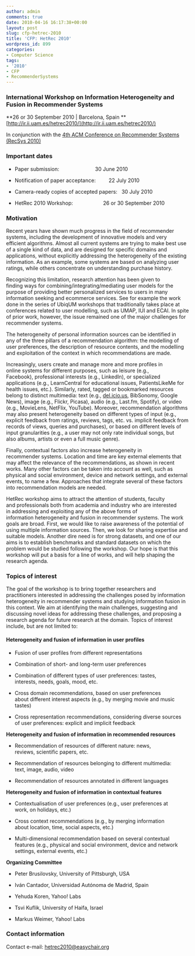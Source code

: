 ```yaml
---
author: admin
comments: true
date: 2010-04-16 16:17:38+00:00
layout: post
slug: cfp-hetrec-2010
title: 'CFP: HetRec 2010'
wordpress_id: 899
categories:
- Computer Science
tags:
- '2010'
- CFP
- RecommenderSystems
---
```


### International Workshop on Information Heterogeneity and Fusion in Recommender Systems


**26 or 30 September 2010 | Barcelona, Spain **[http://ir.ii.uam.es/hetrec2010/](http://ir.ii.uam.es/hetrec2010/)

In conjunction with the [4th ACM Conference on Recommender Systems (RecSys 2010)](http://recsys.acm.org/2010/)


### Important dates





	
  * Paper submission:                         30 June 2010

	
  * Notification of paper acceptance:         22 July 2010

	
  * Camera-ready copies of accepted papers:   30 July 2010

	
  * HetRec 2010 Workshop:                     26 or 30 September 2010




### Motivation


Recent years have shown much progress in the field of recommender systems, including the development of innovative models and very efficient algorithms. Almost all current systems are trying to make best use of a single kind of data, and are designed for specific domains and applications, without explicitly addressing the heterogeneity of the existing information. As an example, some systems are based on analyzing user ratings, while others concentrate on understanding purchase history.

<!-- more -->

Recognizing this limitation, research attention has been given to finding ways for combining/integrating/mediating user models for the purpose of providing better personalized services to users in many information seeking and ecommerce services. See for example the work done in the series of UbiqUM workshops that traditionally takes place at conferences related to user modelling, such as UMAP, IUI and ECAI. In spite of prior work, however, the issue remained one of the major challenges for recommender systems.

The heterogeneity of personal information sources can be identified in any of the three pillars of a recommendation algorithm: the modelling of user preferences, the description of resource contents, and the modelling and exploitation of the context in which recommendations are made.

Increasingly, users create and manage more and more profiles in online systems for different purposes, such as leisure (e.g., Facebook), professional interests (e.g., LinkedIn), or specialized applications (e.g., LearnCentral for educational issues, PatientsLikeMe for health issues, etc.). Similarly, rated, tagged or bookmarked resources belong to distinct multimedia: text (e.g., [del.icio.us](http://del.icio.us), BibSonomy, Google News), image (e.g., Flickr, Picasa), audio (e.g., Last.fm, Spotify), or video (e.g., MovieLens, NetFlix, YouTube). Moreover, recommendation algorithms may also present heterogeneity based on different types of input (e.g., explicit feedback from ratings, reviews, tags, etc. vs. implicit feedback from records of views, queries and purchases), or based on different levels of input granularities (e.g., a user may not only rate individual songs, but also albums, artists or even a full music genre).

Finally, contextual factors also increase heterogeneity in recommender systems. Location and time are key external elements that may affect the relevance of the recommendations, as shown in recent works. Many other factors can be taken into account as well, such as physical and social environment, device and network settings, and external events, to name a few. Approaches that integrate several of these factors into recommendation models are needed.

HetRec workshop aims to attract the attention of students, faculty and professionals both from academia and industry who are interested in addressing and exploiting any of the above forms of information heterogeneity and fusion in recommender systems. The work goals are broad. First, we would like to raise awareness of the potential of using multiple information sources. Then, we look for sharing expertise and suitable models. Another dire need is for strong datasets, and one of our aims is to establish benchmarks and standard datasets on which the problem would be studied following the workshop. Our hope is that this workshop will put a basis for a line of works, and will help shaping the research agenda.


### Topics of interest


The goal of the workshop is to bring together researchers and practitioners interested in addressing the challenges posed by information heterogeneity in recommender systems and studying information fusion in this context. We aim at identifying the main challenges, suggesting and discussing novel ideas for addressing these challenges, and proposing a research agenda for future research at the domain. Topics of interest include, but are not limited to:


#### Heterogeneity and fusion of information in user profiles





	
  * Fusion of user profiles from different representations

	
  * Combination of short- and long-term user preferences

	
  * Combination of different types of user preferences: tastes, interests, needs, goals, mood, etc.

	
  * Cross domain recommendations, based on user preferences about different interest aspects (e.g., by merging movie and music tastes)

	
  * Cross representation recommendations, considering diverse sources of user preferences: explicit and implicit feedback


**Heterogeneity and fusion of information in recommended resources**



	
  * Recommendation of resources of different nature: news, reviews, scientific papers, etc.

	
  * Recommendation of resources belonging to different multimedia: text, image, audio, video

	
  * Recommendation of resources annotated in different languages


**Heterogeneity and fusion of information in contextual features**



	
  * Contextualisation of user preferences (e.g., user preferences at work, on holidays, etc.)

	
  * Cross context recommendations (e.g., by merging information about location, time, social aspects, etc.)

	
  * Multi-dimensional recommendation based on several contextual features (e.g., physical and social environment, device and network settings, external events, etc.)


**Organizing Committee**



	
  * Peter Brusilovsky, University of Pittsburgh, USA

	
  * Iván Cantador, Universidad Autónoma de Madrid, Spain

	
  * Yehuda Koren, Yahoo! Labs

	
  * Tsvi Kuflik, University of Haifa, Israel

	
  * Markus Weimer, Yahoo! Labs




### Contact information


Contact e-mail: [hetrec2010@easychair.org](mailto:hetrec2010@easychair.org)

